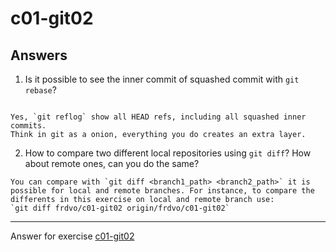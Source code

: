 # c01-git02

## Answers

1. Is it possible to see the inner commit of squashed commit with `git rebase`?
```

Yes, `git reflog` show all HEAD refs, including all squashed inner commits.
Think in git as a onion, everything you do creates an extra layer.

```

2. How to compare two different local repositories using `git diff`? How about remote ones, can you do the same?
```
You can compare with `git diff <branch1_path> <branch2_path>` it is possible for local and remote branches. For instance, to compare the differents in this exercise on local and remote branch use:
`git diff frdvo/c01-git02 origin/frdvo/c01-git02`

```


***
Answer for exercise [c01-git02](https://github.com/devopsacademyau/academy/blob/c54d252bda58575e9dc9f92718237bed58aae772/classes/01class/exercises/c01-git02/README.md)

